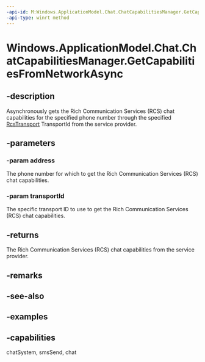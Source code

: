 ```yaml
---
-api-id: M:Windows.ApplicationModel.Chat.ChatCapabilitiesManager.GetCapabilitiesFromNetworkAsync(System.String,System.String)
-api-type: winrt method
---
```


<!-- Method syntax.
public IAsyncOperation<ChatCapabilities> ChatCapabilitiesManager.GetCapabilitiesFromNetworkAsync(String address, String transportId)
-->

# Windows.ApplicationModel.Chat.ChatCapabilitiesManager.GetCapabilitiesFromNetworkAsync

## -description
Asynchronously gets the Rich Communication Services (RCS) chat capabilities for the specified phone number through the specified [RcsTransport](rcstransport.md) TransportId from the service provider.

## -parameters
### -param address
The phone number for which to get the Rich Communication Services (RCS) chat capabilities.

### -param transportId
The specific transport ID to use to get the Rich Communication Services (RCS) chat capabilities.

## -returns
The Rich Communication Services (RCS) chat capabilities from the service provider.

## -remarks

## -see-also

## -examples

## -capabilities
chatSystem, smsSend, chat
